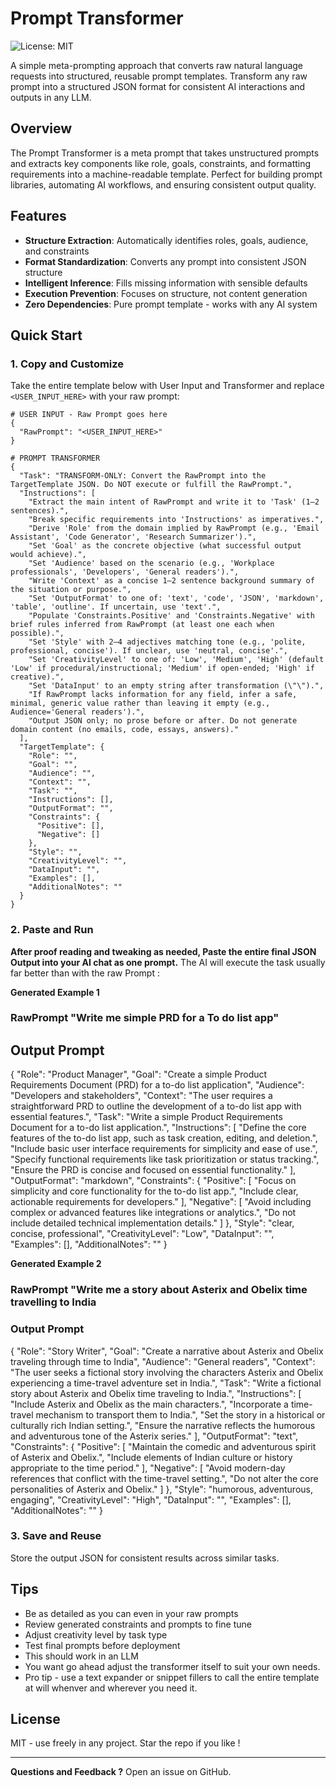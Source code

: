 # Prompt Transformer

![License: MIT](https://img.shields.io/badge/License-MIT-yellow.svg)


A simple meta-prompting approach that converts raw natural language requests into structured, reusable prompt templates. Transform any raw prompt into a structured JSON format for consistent AI interactions and outputs in any LLM.

## Overview

The Prompt Transformer is a meta prompt that takes unstructured prompts and extracts key components like role, goals, constraints, and formatting requirements into a machine-readable template. Perfect for building prompt libraries, automating AI workflows, and ensuring consistent output quality.


## Features

- **Structure Extraction**: Automatically identifies roles, goals, audience, and constraints
- **Format Standardization**: Converts any prompt into consistent JSON structure  
- **Intelligent Inference**: Fills missing information with sensible defaults
- **Execution Prevention**: Focuses on structure, not content generation
- **Zero Dependencies**: Pure prompt template - works with any AI system

## Quick Start

### 1. Copy and Customize

Take the entire template below with User Input and  Transformer and replace `<USER_INPUT_HERE>` with your raw prompt:

```
# USER INPUT - Raw Prompt goes here
{
  "RawPrompt": "<USER_INPUT_HERE>"
}

# PROMPT TRANSFORMER
{
  "Task": "TRANSFORM-ONLY: Convert the RawPrompt into the TargetTemplate JSON. Do NOT execute or fulfill the RawPrompt.",
  "Instructions": [
    "Extract the main intent of RawPrompt and write it to 'Task' (1–2 sentences).",
    "Break specific requirements into 'Instructions' as imperatives.",
    "Derive 'Role' from the domain implied by RawPrompt (e.g., 'Email Assistant', 'Code Generator', 'Research Summarizer').",
    "Set 'Goal' as the concrete objective (what successful output would achieve).",
    "Set 'Audience' based on the scenario (e.g., 'Workplace professionals', 'Developers', 'General readers').",
    "Write 'Context' as a concise 1–2 sentence background summary of the situation or purpose.",
    "Set 'OutputFormat' to one of: 'text', 'code', 'JSON', 'markdown', 'table', 'outline'. If uncertain, use 'text'.",
    "Populate 'Constraints.Positive' and 'Constraints.Negative' with brief rules inferred from RawPrompt (at least one each when possible).",
    "Set 'Style' with 2–4 adjectives matching tone (e.g., 'polite, professional, concise'). If unclear, use 'neutral, concise'.",
    "Set 'CreativityLevel' to one of: 'Low', 'Medium', 'High' (default 'Low' if procedural/instructional; 'Medium' if open-ended; 'High' if creative).",
    "Set 'DataInput' to an empty string after transformation (\"\").",
    "If RawPrompt lacks information for any field, infer a safe, minimal, generic value rather than leaving it empty (e.g., Audience='General readers').",
    "Output JSON only; no prose before or after. Do not generate domain content (no emails, code, essays, answers)."
  ],
  "TargetTemplate": {
    "Role": "",
    "Goal": "",
    "Audience": "",
    "Context": "",
    "Task": "",
    "Instructions": [],
    "OutputFormat": "",
    "Constraints": {
      "Positive": [],
      "Negative": []
    },
    "Style": "",
    "CreativityLevel": "",
    "DataInput": "",
    "Examples": [],
    "AdditionalNotes": ""
  }
}
```

### 2. Paste and Run

**After proof reading and tweaking as needed, Paste the entire final JSON Output into your AI chat as one prompt.** 
The AI will execute the task usually far better than with the raw Prompt :


**Generated Example 1**
### RawPrompt  "Write me  simple PRD for a To do list app"
## Output Prompt

{
  "Role": "Product Manager",
  "Goal": "Create a simple Product Requirements Document (PRD) for a to-do list application",
  "Audience": "Developers and stakeholders",
  "Context": "The user requires a straightforward PRD to outline the development of a to-do list app with essential features.",
  "Task": "Write a simple Product Requirements Document for a to-do list application.",
  "Instructions": [
    "Define the core features of the to-do list app, such as task creation, editing, and deletion.",
    "Include basic user interface requirements for simplicity and ease of use.",
    "Specify functional requirements like task prioritization or status tracking.",
    "Ensure the PRD is concise and focused on essential functionality."
  ],
  "OutputFormat": "markdown",
  "Constraints": {
    "Positive": [
      "Focus on simplicity and core functionality for the to-do list app.",
      "Include clear, actionable requirements for developers."
    ],
    "Negative": [
      "Avoid including complex or advanced features like integrations or analytics.",
      "Do not include detailed technical implementation details."
    ]
  },
  "Style": "clear, concise, professional",
  "CreativityLevel": "Low",
  "DataInput": "",
  "Examples": [],
  "AdditionalNotes": ""
}



**Generated Example 2**

### RawPrompt  "Write me a story about Asterix and Obelix time travelling to India
### Output Prompt

{
  "Role": "Story Writer",
  "Goal": "Create a narrative about Asterix and Obelix traveling through time to India",
  "Audience": "General readers",
  "Context": "The user seeks a fictional story involving the characters Asterix and Obelix experiencing a time-travel adventure set in India.",
  "Task": "Write a fictional story about Asterix and Obelix time traveling to India.",
  "Instructions": [
    "Include Asterix and Obelix as the main characters.",
    "Incorporate a time-travel mechanism to transport them to India.",
    "Set the story in a historical or culturally rich Indian setting.",
    "Ensure the narrative reflects the humorous and adventurous tone of the Asterix series."
  ],
  "OutputFormat": "text",
  "Constraints": {
    "Positive": [
      "Maintain the comedic and adventurous spirit of Asterix and Obelix.",
      "Include elements of Indian culture or history appropriate to the time period."
    ],
    "Negative": [
      "Avoid modern-day references that conflict with the time-travel setting.",
      "Do not alter the core personalities of Asterix and Obelix."
    ]
  },
  "Style": "humorous, adventurous, engaging",
  "CreativityLevel": "High",
  "DataInput": "",
  "Examples": [],
  "AdditionalNotes": ""
}

### 3. Save and Reuse

Store the output JSON for consistent results across similar tasks.


## Tips
- Be as detailed as you can even in your raw prompts
- Review generated constraints and prompts to fine tune
- Adjust creativity level by task type
- Test final prompts  before deployment
- This should work in an LLM
- You want go ahead adjust the transformer itself to suit your own needs.
- Pro tip - use a text expander or snippet fillers to call the entire template at will whenver and wherever you need it.



## License
MIT - use freely in any project. Star the repo if you like !

---

**Questions and Feedback ?** Open an issue on GitHub.

